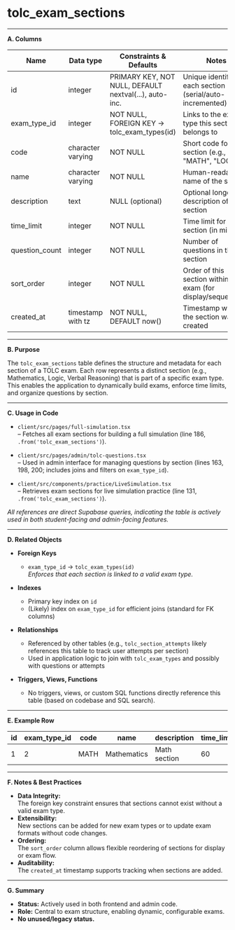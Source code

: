 # tolc_exam_sections

---

**A. Columns**

| Name           | Data type             | Constraints & Defaults                                 | Notes                                                                 |
|----------------|----------------------|--------------------------------------------------------|-----------------------------------------------------------------------|
| id             | integer              | PRIMARY KEY, NOT NULL, DEFAULT nextval(...), auto-inc. | Unique identifier for each section (serial/auto-incremented)          |
| exam_type_id   | integer              | NOT NULL, FOREIGN KEY → tolc_exam_types(id)            | Links to the exam type this section belongs to                        |
| code           | character varying    | NOT NULL                                               | Short code for the section (e.g., "MATH", "LOGIC")                    |
| name           | character varying    | NOT NULL                                               | Human-readable name of the section                                    |
| description    | text                 | NULL (optional)                                        | Optional longer description of the section                            |
| time_limit     | integer              | NOT NULL                                               | Time limit for this section (in minutes)                              |
| question_count | integer              | NOT NULL                                               | Number of questions in this section                                   |
| sort_order     | integer              | NOT NULL                                               | Order of this section within the exam (for display/sequencing)        |
| created_at     | timestamp with tz    | NOT NULL, DEFAULT now()                                | Timestamp when the section was created                                |

---

**B. Purpose**

The `tolc_exam_sections` table defines the structure and metadata for each section of a TOLC exam. Each row represents a distinct section (e.g., Mathematics, Logic, Verbal Reasoning) that is part of a specific exam type. This enables the application to dynamically build exams, enforce time limits, and organize questions by section.

---

**C. Usage in Code**

- `client/src/pages/full-simulation.tsx`  
  – Fetches all exam sections for building a full simulation (line 186, `.from('tolc_exam_sections')`).

- `client/src/pages/admin/tolc-questions.tsx`  
  – Used in admin interface for managing questions by section (lines 163, 198, 200; includes joins and filters on `exam_type_id`).

- `client/src/components/practice/LiveSimulation.tsx`  
  – Retrieves exam sections for live simulation practice (line 131, `.from('tolc_exam_sections')`).

*All references are direct Supabase queries, indicating the table is actively used in both student-facing and admin-facing features.*

---

**D. Related Objects**

- **Foreign Keys**
  - `exam_type_id` → `tolc_exam_types(id)`  
    *Enforces that each section is linked to a valid exam type.*

- **Indexes**
  - Primary key index on `id`
  - (Likely) index on `exam_type_id` for efficient joins (standard for FK columns)

- **Relationships**
  - Referenced by other tables (e.g., `tolc_section_attempts` likely references this table to track user attempts per section)
  - Used in application logic to join with `tolc_exam_types` and possibly with questions or attempts

- **Triggers, Views, Functions**
  - No triggers, views, or custom SQL functions directly reference this table (based on codebase and SQL search).

---

**E. Example Row**

| id | exam_type_id | code  | name         | description         | time_limit | question_count | sort_order | created_at                |
|----|--------------|-------|--------------|---------------------|------------|---------------|------------|---------------------------|
| 1  | 2            | MATH  | Mathematics  | Math section        | 60         | 20            | 1          | 2024-06-01T12:00:00+00:00 |

---

**F. Notes & Best Practices**

- **Data Integrity:**  
  The foreign key constraint ensures that sections cannot exist without a valid exam type.
- **Extensibility:**  
  New sections can be added for new exam types or to update exam formats without code changes.
- **Ordering:**  
  The `sort_order` column allows flexible reordering of sections for display or exam flow.
- **Auditability:**  
  The `created_at` timestamp supports tracking when sections are added.

---

**G. Summary**

- **Status:** Actively used in both frontend and admin code.
- **Role:** Central to exam structure, enabling dynamic, configurable exams.
- **No unused/legacy status.**
